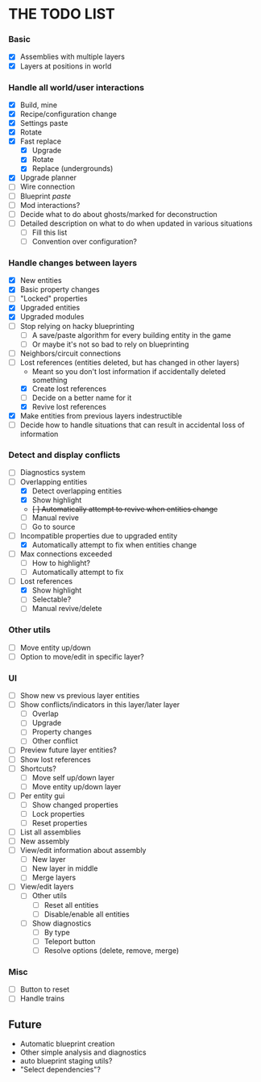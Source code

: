 # THE TODO LIST

### Basic

- [x] Assemblies with multiple layers
- [x] Layers at positions in world

### Handle all world/user interactions

- [x] Build, mine
- [x] Recipe/configuration change
- [x] Settings paste
- [x] Rotate
- [x] Fast replace
  - [x] Upgrade
  - [x] Rotate
  - [x] Replace (undergrounds)
- [x] Upgrade planner
- [ ] Wire connection
- [ ] Blueprint _paste_
- [ ] Mod interactions?
- [ ] Decide what to do about ghosts/marked for deconstruction
- [ ] Detailed description on what to do when updated in various situations
  - [ ] Fill this list
  - [ ] Convention over configuration?

### Handle changes between layers

- [x] New entities
- [x] Basic property changes
- [ ] "Locked" properties
- [x] Upgraded entities
- [x] Upgraded modules
- [ ] Stop relying on hacky blueprinting
  - [ ] A save/paste algorithm for every building entity in the game
  - [ ] Or maybe it's not so bad to rely on blueprinting
- [ ] Neighbors/circuit connections
- [ ] Lost references (entities deleted, but has changed in other layers)
  - Meant so you don't lost information if accidentally deleted something
  - [x] Create lost references
  - [ ] Decide on a better name for it
  - [x] Revive lost references
- [x] Make entities from previous layers indestructible
- [ ] Decide how to handle situations that can result in accidental loss of information

### Detect and display conflicts

- [ ] Diagnostics system
- [ ] Overlapping entities
  - [x] Detect overlapping entities
  - [x] Show highlight
  - ~~[ ] Automatically attempt to revive when entities change~~
  - [ ] Manual revive
  - [ ] Go to source
- [ ] Incompatible properties due to upgraded entity
  - [x] Automatically attempt to fix when entities change
- [ ] Max connections exceeded
  - [ ] How to highlight?
  - [ ] Automatically attempt to fix
- [ ] Lost references
  - [x] Show highlight
  - [ ] Selectable?
  - [ ] Manual revive/delete

### Other utils

- [ ] Move entity up/down
- [ ] Option to move/edit in specific layer?

### UI

- [ ] Show new vs previous layer entities
- [ ] Show conflicts/indicators in this layer/later layer
  - [ ] Overlap
  - [ ] Upgrade
  - [ ] Property changes
  - [ ] Other conflict
- [ ] Preview future layer entities?
- [ ] Show lost references
- [ ] Shortcuts?
  - [ ] Move self up/down layer
  - [ ] Move entity up/down layer
- [ ] Per entity gui
  - [ ] Show changed properties
  - [ ] Lock properties
  - [ ] Reset properties
- [ ] List all assemblies
- [ ] New assembly
- [ ] View/edit information about assembly
  - [ ] New layer
  - [ ] New layer in middle
  - [ ] Merge layers
- [ ] View/edit layers
  - [ ] Other utils
    - [ ] Reset all entities
    - [ ] Disable/enable all entities
  - [ ] Show diagnostics
    - [ ] By type
    - [ ] Teleport button
    - [ ] Resolve options (delete, remove, merge)

### Misc

- [ ] Button to reset
- [ ] Handle trains

## Future

- Automatic blueprint creation
- Other simple analysis and diagnostics
- auto blueprint staging utils?
- "Select dependencies"?
